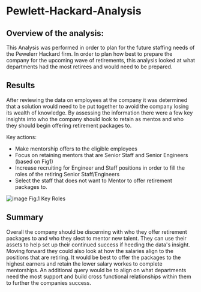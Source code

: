 # Pewlett-Hackard-Analysis


## Overview of the analysis:

This Analysis was performed in order to plan for the future staffing needs of the Pewelerr Hackard firm. In order to plan how best to prepare the company for the upcoming wave of retirements, this analysis looked at what departments had the most retirees and would need to be prepared. 

## Results
After reviewing the data on employees at the company it was determined that a solution would need to be put together to avoid the company losing its wealth of knowledge. By assessing the information there were a few key insights into who the company should look to retain as mentos and who they should begin offering retirement packages to.

Key actions:
- Make mentorship offers to the eligible employees
- Focus on retaining mentors that are Senior Staff and Senior Engineers (based on Fig1)
- Increase recruiting for Engineer and Staff positions in order to fill the roles of the retiring Senior Staff/Engineers
- Select the staff that does not want to Mentor to offer retirement packages to.

![image](https://user-images.githubusercontent.com/91395269/150715341-6c8a43e2-c7cc-4bcf-957e-b7fbbaff497b.png)
Fig.1 Key Roles

## Summary

Overall the company should be discerning with who they offer retirement packages to and who they slect to mentor new talent. They can use their assets to help set up their continued success if heeding the data's insight. Moving forward they could also look at how the salaries align to the positions that are retiring. It would be best to offer the packages to the highest earners and retain the lower salary workes to complete mentorships. An additional query would be to align on what departments need the most support and build cross functional relationships within them to further the companies success.

